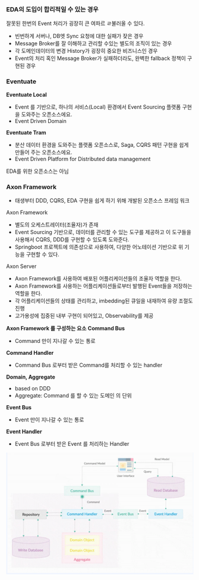### EDA의 도입이 합리적일 수 있는 경우

잘못된 한번의 Event 처리가 굉장히 큰 여파르 ㄹ불러올 수 있다.

- 빈번하게 서버나, DB엣 Sync 요청에 대한 실패가 잦은 경우
- Message Broker를 잘 이해하고 관리할 수있는 별도의 조직이 있는 경우
- 각 도메인데이터의 변경 History가 굉장히 중요한 비즈니스인 경우
- Event의 처리 혹인 Message Broker가 실패하더라도, 완벽한 fallback 정책이 구현된 경우

### Eventuate

**Eventuate Local**

- Event 를 기반으로, 하나의 서비스(Local) 환경에서 Event Sourcing 플랫폼 구현을 도와주는 오픈소스에요.
- Event Driven Domain

**Eventuate Tram**

- 분산 데이터 환경을 도와주는 플랫폼 오픈소스로, Saga, CQRS 패턴 구현을 쉽게 만들어 주는 오픈소스에요.
- Event Driven Platform for Distributed data management

EDA를 위한 오픈소스는 아님

### Axon Framework

- 태생부터 DDD, CQRS, EDA 구현을 쉽게 하기 위해 개발된 오픈소스 프레임 워크

Axon Framework

- 별도의 오케스트레이터(조율자)가 존재
- Event Sourcing 기반으로, 데이터를 관리할 수 있는 도구를 제공하고 이 도구들을 사용해서 CQRS, DDD를 구현할 수 있도록 도와준다.
- Springboot 프로젝트에 의존성으로 사용하여, 다양한 어노테이션 기반으로 위 기능을 구현할 수 있다.

Axon Server

- Axon Framework를 사용하여 배포된 어플리케이션들의 조율자 역할을 한다.
- Axon Framework를 사용하는 어플리케이션들로부터 발행된 Event들을 저장하는 역할을 한다.
- 각 어플리케이션들의 상태를 관리하고, imbedding된 큐일을 내재하여 유량 조절도 진행
- 고가용성에 집중된 내부 구현이 되어있고, Observability를 제공

**Axon Framework 를 구성하는 요소**
**Command Bus**

- Command 만이 지나갈 수 있는 통로

**Command Handler**

- Command Bus 로부터 받은 Command를
  처리할 수 있는 handler

**Domain, Aggregate**

- based on DDD
- Aggregate: Command 를 할 수 있는 도메인
  의 단위

**Event Bus**

- Event 만이 지나갈 수 있는 통로

**Event Handler**

- Event Bus 로부터 받은 Event 를 처리하는 Handler


![EDA를 구현하기 위한 솔루션들_1.png](images%2FEDA%EB%A5%BC%20%EA%B5%AC%ED%98%84%ED%95%98%EA%B8%B0%20%EC%9C%84%ED%95%9C%20%EC%86%94%EB%A3%A8%EC%85%98%EB%93%A4_1.png)
